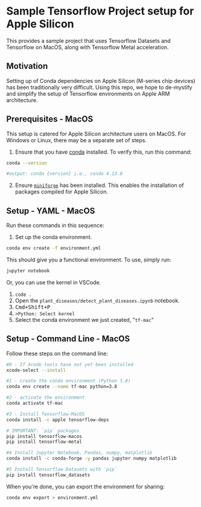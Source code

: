 # Sample Tensorflow Project setup for Apple Silicon

This provides a sample project that uses Tensorflow Datasets and Tensorflow on MacOS, along with Tensorflow
Metal acceleration.

## Motivation

Setting up of Conda dependencies on Apple Silicon (M-series chip devices) has been traditionally very difficult. Using this repo, we hope to
de-mystify and simplify the setup of Tensorflow environments on Apple ARM architecture.

## Prerequisites - MacOS

This setup is catered for Apple Silicon architecture users on MacOS.
For Windows or Linux, there may be a separate set of steps.

1. Ensure that you have [conda](https://conda.io/projects/conda/en/latest/user-guide/install/macos.html) installed.
  To verify this, run this command:

  ```bash
  conda --version

  #output: conda {version} i.e., conda 4.13.0
  ```

2. Ensure [`miniforge`](https://github.com/conda-forge/miniforge) has been installed. This enables the installation of packages compiled for Apple Silicon.

## Setup - YAML - MacOS

Run these commands in this sequence:

1. Set up the conda environment.

```bash
conda env create -f environment.yml
```

This should give you a functional environment. To use, simply run:

```bash
jupyter notebook
```

Or, you can use the kernel in VSCode.

1. `code .`
2. Open the `plant_diseases/detect_plant_diseases.ipynb` notebook.
3. <kbd>Cmd+Shift+P</kbd>
4. `>Python: Select kernel`
5. Select the conda environment we just created, "`tf-mac`"

## Setup - Command Line - MacOS

Follow these steps on the command line:

```bash
#0 - If Xcode tools have not yet been installed
xcode-select --install

#1 - create the conda environment (Python 3.8)
conda env create --name tf-mac python=3.8

#2 - activate the environment
conda activate tf-mac

#3 - Install Tensorflow-MacOS
conda install -c apple tensorflow-deps

# IMPORTANT: `pip` packages
pip install tensorflow-macos
pip install tensorflow-metal

#4 Install Jupyter Notebook, Pandas, numpy, matplotlib
conda install -c conda-forge -y pandas jupyter numpy matplotlib

#5 Install Tensorflow Datasets with `pip`
pip install tensorflow_datasets
```

When you're done, you can export the environment for sharing:

```bash
conda env export > environment.yml
```
